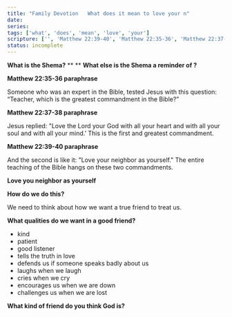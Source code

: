 ```yaml
---
title: "Family Devotion   What does it mean to love your n"
date: 
series: 
tags: ['what', 'does', 'mean', 'love', 'your']
scripture: ['', 'Matthew 22:39-40', 'Matthew 22:35-36', 'Matthew 22:37-38', 'Matthew 22']
status: incomplete
---
```


**What is the Shema?**
**
**
**What else is the Shema a reminder of ?**

**Matthew 22:35-36 paraphrase**

Someone who was an expert in the Bible, tested Jesus with this question: “Teacher, which is the greatest commandment in the Bible?”

**Matthew 22:37-38 paraphrase**

Jesus replied: "Love the Lord your God with all your heart and with all your soul and with all your mind.’ This is the first and greatest commandment.

**Matthew 22:39-40 paraphrase**

And the second is like it: "Love your neighbor as yourself." The entire teaching of the Bible hangs on these two commandments.

**Love you neighbor as yourself**

**How do we do this?**

We need to think about how we want a true friend to treat us.

**What qualities do we want in a good friend?**

- kind
- patient
- good listener
- tells the truth in love
- defends us if someone speaks badly about us
- laughs when we laugh
- cries when we cry
- encourages us when we are down
- challenges us when we are lost

**What kind of friend do you think God is?**